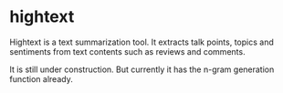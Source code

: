 hightext
========
Hightext is a text summarization tool. It extracts talk points, topics and sentiments from text contents such as reviews and comments.

It is still under construction. But currently it has the n-gram generation function already.
